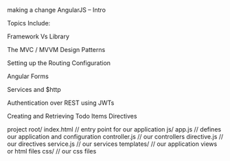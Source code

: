  making a change
AngularJS – Intro

Topics Include:

Framework Vs Library

The MVC / MVVM Design Patterns

Setting up the Routing Configuration

Angular Forms

Services and $http

Authentication over REST using JWTs

Creating and Retrieving Todo Items
Directives

project root/
        index.html      // entry point for our application
        js/
               app.js    // defines our application and configuration
               controller.js // our controllers
               directive.js  // our directives
               service.js    // our services
        templates/
              // our application views or html files
        css/
              // our css files
